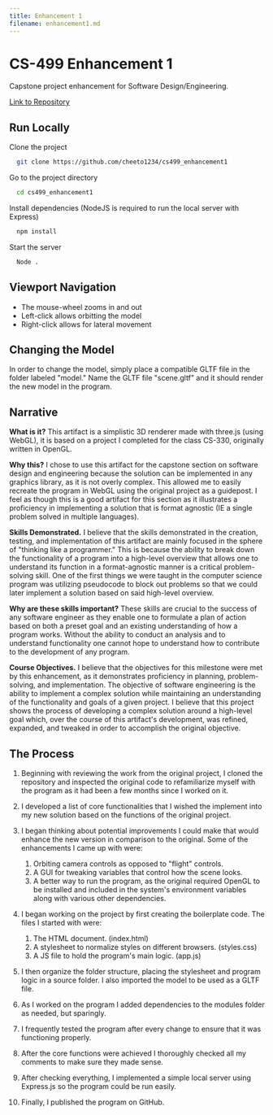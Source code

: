 ```yaml
---
title: Enhancement 1
filename: enhancement1.md
---
```


# CS-499 Enhancement 1

Capstone project enhancement for Software Design/Engineering.

[Link to Repository](https://github.com/cheeto1234/cs499_enhancement1)

## Run Locally

Clone the project

```bash
  git clone https://github.com/cheeto1234/cs499_enhancement1
```

Go to the project directory

```bash
  cd cs499_enhancement1
```

Install dependencies (NodeJS is required to run the local server with Express)

```bash
  npm install
```

Start the server

```bash
  Node .
```

## Viewport Navigation
- The mouse-wheel zooms in and out
- Left-click allows orbitting the model
- Right-click allows for lateral movement

## Changing the Model

In order to change the model, simply place a compatible GLTF file in the folder labeled "model." Name the GLTF file "scene.gltf" and it should render the new model in the program.

## Narrative

**What is it?** This artifact is a simplistic 3D renderer made with three.js
(using WebGL), it is based on a project I completed for the class CS-330,
originally written in OpenGL.

**Why this?** I chose to use this artifact for the capstone section on software
design and engineering because the solution can be implemented in any graphics
library, as it is not overly complex. This allowed me to easily recreate the program
in WebGL using the original project as a guidepost. I feel as though this is a good artifact
for this section as it illustrates a proficiency in implementing a solution that is format
agnostic (IE a single problem solved in multiple languages).

**Skills Demonstrated.** I believe that the skills demonstrated in the creation, testing,
and implementation of this artifact are mainly focused in the sphere of "thinking like a
programmer." This is because the ability to break down the functionality of a program into
a high-level overview that allows one to understand its function in a format-agnostic manner
is a critical problem-solving skill. One of the first things we were taught in the computer
science program was utilizing pseudocode to block out problems so that we could later implement
a solution based on said high-level overview.

**Why are these skills important?** These skills are crucial to the success of any software
engineer as they enable one to formulate a plan of action based on both a preset goal and
an existing understanding of how a program works. Without the ability to conduct an analysis
and to understand functionality one cannot hope to understand how to contribute to the development
of any program.

**Course Objectives.** I believe that the objectives for this milestone were met by this
enhancement, as it demonstrates proficiency in planning, problem-solving, and implementation.
The objective of software engineering is the ability to implement a complex solution while
maintaining an understanding of the functionality and goals of a given project. I believe that
this project shows the process of developing a complex solution around a high-level goal which,
over the course of this artifact's development, was refined, expanded, and tweaked in order to
accomplish the original objective.

## The Process

1. Beginning with reviewing the work from the original project, I cloned the repository and
inspected the original code to refamiliarize myself with the program as it had been a few months
since I worked on it.

2. I developed a list of core functionalities that I wished the implement into my new solution
based on the functions of the original project.

3. I began thinking about potential improvements I could make that would enhance the new
version in comparison to the original. Some of the enhancements I came up with were:
    1. Orbiting camera controls as opposed to "flight" controls.
    2. A GUI for tweaking variables that control how the scene looks.
    3. A better way to run the program, as the original required OpenGL to be installed and included in the system's environment variables along with various other dependencies.

4. I began working on the project by first creating the boilerplate code. The files I started with were:
    1. The HTML document. (index.html)
    2. A stylesheet to normalize styles on different browsers. (styles.css)
    3. A JS file to hold the program's main logic. (app.js)

5. I then organize the folder structure, placing the stylesheet and program logic in a source folder.
I also imported the model to be used as a GLTF file.

6. As I worked on the program I added dependencies to the modules folder as needed, but sparingly.

7. I frequently tested the program after every change to ensure that it was functioning properly.

8. After the core functions were achieved I thoroughly checked all my comments to make sure they made sense.

9. After checking everything, I implemented a simple local server using Express.js so the program could be run easily.

10. Finally, I published the program on GitHub.
